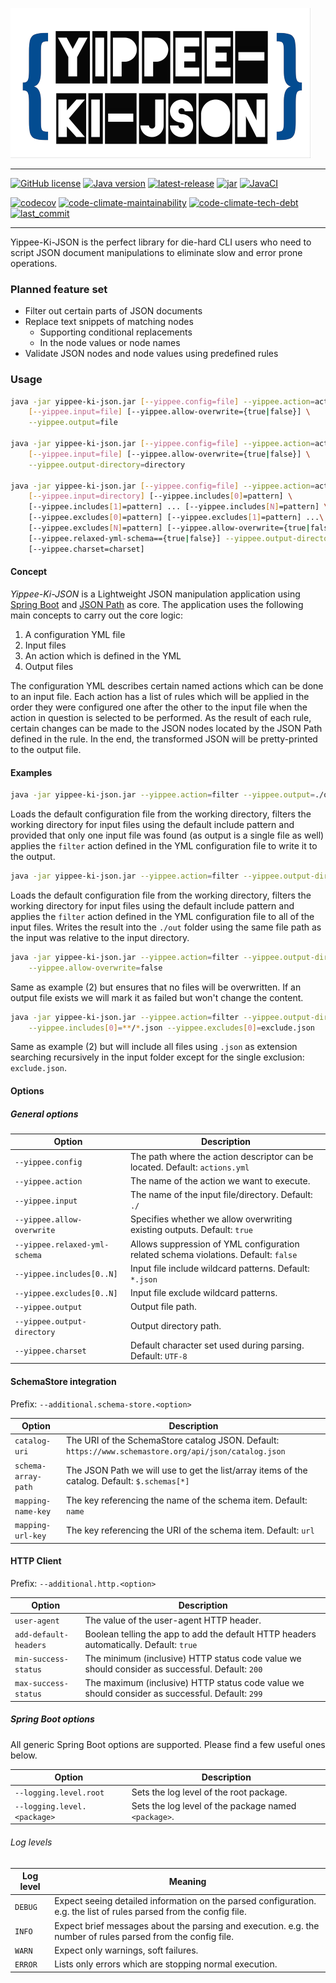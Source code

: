 ![Yippee-Ki-JSON](.github/assets/yippee-ki-json_small_logo.png)

---

[![GitHub license](https://img.shields.io/github/license/nagyesta/yippee-ki-json?color=blue)](https://raw.githubusercontent.com/nagyesta/yippee-ki-json/main/LICENSE)
[![Java version](https://img.shields.io/badge/Java%20version-11-yellow?logo=java)](https://img.shields.io/badge/Java%20version-11-yellow?logo=java)
[![latest-release](https://img.shields.io/github/v/tag/nagyesta/yippee-ki-json?color=blue&logo=git&label=releases&sort=semver)](https://github.com/nagyesta/yippee-ki-json/releases)
[![jar](https://img.shields.io/github/v/tag/nagyesta/yippee-ki-json?color=blue&logo=spring&label=latest%20jar&sort=semver)](https://github.com/nagyesta/yippee-ki-json/packages/248363/versions)
[![JavaCI](https://img.shields.io/github/workflow/status/nagyesta/yippee-ki-json/JavaCI?logo=github)](https://img.shields.io/github/workflow/status/nagyesta/yippee-ki-json/JavaCI?logo=github)

[![codecov](https://img.shields.io/codecov/c/github/nagyesta/yippee-ki-json?logo=codecov&token=HHSXCEQIDA)](https://codecov.io/gh/nagyesta/yippee-ki-json)
[![code-climate-maintainability](https://img.shields.io/codeclimate/maintainability/nagyesta/yippee-ki-json?logo=code%20climate)](https://img.shields.io/codeclimate/maintainability/nagyesta/yippee-ki-json?logo=code%20climate)
[![code-climate-tech-debt](https://img.shields.io/codeclimate/tech-debt/nagyesta/yippee-ki-json?logo=code%20climate)](https://img.shields.io/codeclimate/tech-debt/nagyesta/yippee-ki-json?logo=code%20climate)
[![last_commit](https://img.shields.io/github/last-commit/nagyesta/yippee-ki-json?logo=git)](https://img.shields.io/github/last-commit/nagyesta/yippee-ki-json?logo=git)

--- 

Yippee-Ki-JSON is the perfect library for die-hard CLI users who need to script JSON document manipulations to eliminate
slow and error prone operations.

 ### Planned feature set
 - Filter out certain parts of JSON documents
 - Replace text snippets of matching nodes
    - Supporting conditional replacements
    - In the node values or node names
 - Validate JSON nodes and node values using predefined rules

### Usage
```bash
java -jar yippee-ki-json.jar [--yippee.config=file] --yippee.action=action \
    [--yippee.input=file] [--yippee.allow-overwrite={true|false}] \
    --yippee.output=file

java -jar yippee-ki-json.jar [--yippee.config=file] --yippee.action=action \
    [--yippee.input=file] [--yippee.allow-overwrite={true|false}] \
    --yippee.output-directory=directory

java -jar yippee-ki-json.jar [--yippee.config=file] --yippee.action=action \
    [--yippee.input=directory] [--yippee.includes[0]=pattern] \
    [--yippee.includes[1]=pattern] ... [--yippee.includes[N]=pattern] \
    [--yippee.excludes[0]=pattern] [--yippee.excludes[1]=pattern] ...\
    [--yippee.excludes[N]=pattern] [--yippee.allow-overwrite={true|false}]\
    [--yippee.relaxed-yml-schema=={true|false}] --yippee.output-directory=directory
    [--yippee.charset=charset]
```

#### Concept
_Yippee-Ki-JSON_ is a Lightweight JSON manipulation application using [Spring Boot](https://spring.io/projects/spring-boot) and
[JSON Path](https://github.com/json-path/JsonPath) as core. The application uses the following main concepts to carry out the core logic:

1. A configuration YML file
2. Input files
3. An action which is defined in the YML
4. Output files

The configuration YML describes certain named actions which can be done to an input file. Each action has a list of rules which will be
applied in the order they were configured one after the other to the input file when the action in question is selected to be performed. 
As the result of each rule, certain changes can be made to the JSON nodes located by the JSON Path defined in the rule. In the end, the 
transformed JSON will be pretty-printed to the output file.

#### Examples
```bash
java -jar yippee-ki-json.jar --yippee.action=filter --yippee.output=./out.json
```
Loads the default configuration file from the working directory, filters the working directory for input files using the default include
pattern and provided that only one input file was found (as output is a single file as well) applies the `filter` action defined in the YML
configuration file to write it to the output.

```bash
java -jar yippee-ki-json.jar --yippee.action=filter --yippee.output-directory=./out
```
Loads the default configuration file from the working directory, filters the working directory for input files using the default include
pattern and applies the `filter` action defined in the YML configuration file to all of the input files. Writes the result into the `./out`
folder using the same file path as the input was relative to the input directory.

```bash
java -jar yippee-ki-json.jar --yippee.action=filter --yippee.output-directory=./out \
    --yippee.allow-overwrite=false
```
Same as example (2) but ensures that no files will be overwritten. If an output file exists we will mark it as failed but won't change the
content.

```bash
java -jar yippee-ki-json.jar --yippee.action=filter --yippee.output-directory=./out \
    --yippee.includes[0]=**/*.json --yippee.excludes[0]=exclude.json
```
Same as example (2) but will include all files using `.json` as extension searching recursively in the input folder except for the single
exclusion: `exclude.json`.

#### Options
##### General options
| Option                        | Description                                                                          |
| ----------------------------- | ------------------------------------------------------------------------------------ |
| `--yippee.config`             | The path where the action descriptor can be located. Default: `actions.yml`          |
| `--yippee.action`             | The name of the action we want to execute.                                           |
| `--yippee.input`              | The name of the input file/directory. Default: `./`                                  |
| `--yippee.allow-overwrite`    | Specifies whether we allow overwriting existing outputs. Default: `true`             |
| `--yippee.relaxed-yml-schema` | Allows suppression of YML configuration related schema violations. Default: `false`  |
| `--yippee.includes[0..N]`     | Input file include wildcard patterns. Default: `*.json`                              |
| `--yippee.excludes[0..N]`     | Input file exclude wildcard patterns.                                                |
| `--yippee.output`             | Output file path.                                                                    |
| `--yippee.output-directory`   | Output directory path.                                                               |
| `--yippee.charset`            | Default character set used during parsing. Default: `UTF-8`                          |

#### SchemaStore integration
Prefix: `--additional.schema-store.<option>`

| Option              | Description                                                                                           |
| ------------------- | ----------------------------------------------------------------------------------------------------- |
| `catalog-uri`       | The URI of the SchemaStore catalog JSON. Default: `https://www.schemastore.org/api/json/catalog.json` |
| `schema-array-path` | The JSON Path we will use to get the list/array items of the catalog. Default: `$.schemas[*]`         |
| `mapping-name-key`  | The key referencing the name of the schema item. Default: `name`                                      |
| `mapping-url-key`   | The key referencing the URI of the schema item. Default: `url`                                        |

#### HTTP Client
Prefix: `--additional.http.<option>`

| Option                | Description                                                                                     |
| --------------------- | ----------------------------------------------------------------------------------------------- |
| `user-agent`          | The value of the user-agent HTTP header.                                                        |
| `add-default-headers` | Boolean telling the app to add the default HTTP headers automatically. Default: `true`          |
| `min-success-status`  | The minimum (inclusive) HTTP status code value we should consider as successful. Default: `200` |
| `max-success-status`  | The maximum (inclusive) HTTP status code value we should consider as successful. Default: `299` |

##### Spring Boot options
All generic Spring Boot options are supported. Please find a few useful ones below.

| Option                      | Description                                          |
| --------------------------- | ---------------------------------------------------- |
| `--logging.level.root`      | Sets the log level of the root package.              |
| `--logging.level.<package>` | Sets the log level of the package named `<package>`. |

###### Log levels

| Log level | Meaning                                                                                                             |
| --------- | ------------------------------------------------------------------------------------------------------------------- |
| `DEBUG`   | Expect seeing detailed information on the parsed configuration. e.g. the list of rules parsed from the config file. |
| `INFO`    | Expect brief messages about the parsing and execution. e.g. the number of rules parsed from the config file.        |
| `WARN`    | Expect only warnings, soft failures.                                                                                |
| `ERROR`   | Lists only errors which are stopping normal execution.                                                              |
